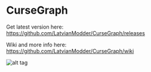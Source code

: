 # CurseGraph

Get latest version here: https://github.com/LatvianModder/CurseGraph/releases

Wiki and more info here: https://github.com/LatvianModder/CurseGraph/wiki

![alt tag](http://i.imgur.com/aBabcBP.png)
